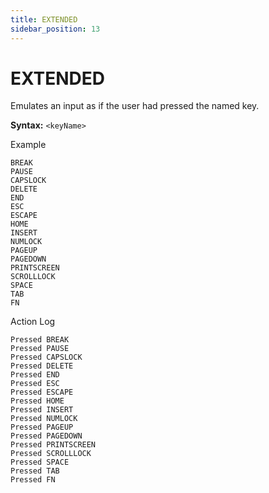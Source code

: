 ```yaml
---
title: EXTENDED
sidebar_position: 13
---
```


# EXTENDED
Emulates an input as if the user had pressed the named key.

**Syntax:** `<keyName>`

Example
```
BREAK
PAUSE
CAPSLOCK
DELETE
END
ESC
ESCAPE
HOME
INSERT
NUMLOCK
PAGEUP
PAGEDOWN
PRINTSCREEN
SCROLLLOCK
SPACE
TAB
FN
```

Action Log
```
Pressed BREAK
Pressed PAUSE
Pressed CAPSLOCK
Pressed DELETE
Pressed END
Pressed ESC
Pressed ESCAPE
Pressed HOME
Pressed INSERT
Pressed NUMLOCK
Pressed PAGEUP
Pressed PAGEDOWN
Pressed PRINTSCREEN
Pressed SCROLLLOCK
Pressed SPACE
Pressed TAB
Pressed FN
```